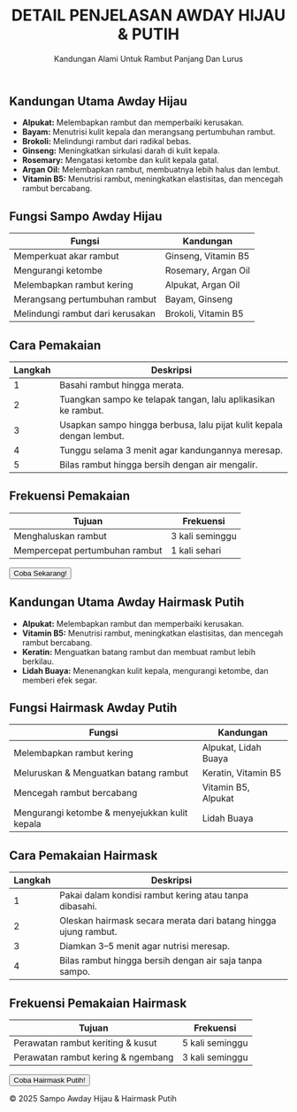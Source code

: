  </head> 
 <body> 
  <header> 
   <h1>DETAIL PENJELASAN AWDAY HIJAU & PUTIH</h1> 
   <p>Kandungan Alami Untuk Rambut Panjang Dan Lurus</p> 
  </header> 
  <main> <!-- Awday Hijau --> 
   <section class="kandungan"> 
    <h2>Kandungan Utama Awday Hijau</h2> 
    <ul> 
     <li><strong>Alpukat:</strong> Melembapkan rambut dan memperbaiki kerusakan.</li> 
     <li><strong>Bayam:</strong> Menutrisi kulit kepala dan merangsang pertumbuhan rambut.</li> 
     <li><strong>Brokoli:</strong> Melindungi rambut dari radikal bebas.</li> 
     <li><strong>Ginseng:</strong> Meningkatkan sirkulasi darah di kulit kepala.</li> 
     <li><strong>Rosemary:</strong> Mengatasi ketombe dan kulit kepala gatal.</li> 
     <li><strong>Argan Oil:</strong> Melembapkan rambut, membuatnya lebih halus dan lembut.</li> 
     <li><strong>Vitamin B5:</strong> Menutrisi rambut, meningkatkan elastisitas, dan mencegah rambut bercabang.</li> 
    </ul> 
   </section> 
   <section class="fungsi"> 
    <h2>Fungsi Sampo Awday Hijau</h2> 
    <table> 
     <thead> 
      <tr> 
       <th>Fungsi</th> 
       <th>Kandungan</th> 
      </tr> 
     </thead> 
     <tbody> 
      <tr> 
       <td>Memperkuat akar rambut</td> 
       <td>Ginseng, Vitamin B5</td> 
      </tr> 
      <tr> 
       <td>Mengurangi ketombe</td> 
       <td>Rosemary, Argan Oil</td> 
      </tr> 
      <tr> 
       <td>Melembapkan rambut kering</td> 
       <td>Alpukat, Argan Oil</td> 
      </tr> 
      <tr> 
       <td>Merangsang pertumbuhan rambut</td> 
       <td>Bayam, Ginseng</td> 
      </tr> 
      <tr> 
       <td>Melindungi rambut dari kerusakan</td> 
       <td>Brokoli, Vitamin B5</td> 
      </tr> 
     </tbody> 
    </table> 
   </section> 
   <section class="cara-pakai"> 
    <h2>Cara Pemakaian</h2> 
    <table> 
     <thead> 
      <tr> 
       <th>Langkah</th> 
       <th>Deskripsi</th> 
      </tr> 
     </thead> 
     <tbody> 
      <tr> 
       <td>1</td> 
       <td>Basahi rambut hingga merata.</td> 
      </tr> 
      <tr> 
       <td>2</td> 
       <td>Tuangkan sampo ke telapak tangan, lalu aplikasikan ke rambut.</td> 
      </tr> 
      <tr> 
       <td>3</td> 
       <td>Usapkan sampo hingga berbusa, lalu pijat kulit kepala dengan lembut.</td> 
      </tr> 
      <tr> 
       <td>4</td> 
       <td>Tunggu selama 3 menit agar kandungannya meresap.</td> 
      </tr> 
      <tr> 
       <td>5</td> 
       <td>Bilas rambut hingga bersih dengan air mengalir.</td> 
      </tr> 
     </tbody> 
    </table> 
   </section> 
   <section class="frekuensi-pakai"> 
    <h2>Frekuensi Pemakaian</h2> 
    <table> 
     <thead> 
      <tr> 
       <th>Tujuan</th> 
       <th>Frekuensi</th> 
      </tr> 
     </thead> 
     <tbody> 
      <tr> 
       <td>Menghaluskan rambut</td> 
       <td>3 kali seminggu</td> 
      </tr> 
      <tr> 
       <td>Mempercepat pertumbuhan rambut</td> 
       <td>1 kali sehari</td> 
      </tr> 
     </tbody> 
    </table> 
   </section> <button id="cta-button">Coba Sekarang!</button> <!-- Awday Hairmask Putih --> 
   <section class="kandungan-putih"> 
    <h2>Kandungan Utama Awday Hairmask Putih</h2> 
    <ul> 
     <li><strong>Alpukat:</strong> Melembapkan rambut dan memperbaiki kerusakan.</li> 
     <li><strong>Vitamin B5:</strong> Menutrisi rambut, meningkatkan elastisitas, dan mencegah rambut bercabang.</li> 
     <li><strong>Keratin:</strong> Menguatkan batang rambut dan membuat rambut lebih berkilau.</li> 
     <li><strong>Lidah Buaya:</strong> Menenangkan kulit kepala, mengurangi ketombe, dan memberi efek segar.</li> 
    </ul> 
   </section> 
   <section class="fungsi-putih"> 
    <h2>Fungsi Hairmask Awday Putih</h2> 
    <table> 
     <thead> 
      <tr> 
       <th>Fungsi</th> 
       <th>Kandungan</th> 
      </tr> 
     </thead> 
     <tbody> 
      <tr> 
       <td>Melembapkan rambut kering</td> 
       <td>Alpukat, Lidah Buaya</td> 
      </tr> 
      <tr> 
       <td>Meluruskan & Menguatkan batang rambut</td> 
       <td>Keratin, Vitamin B5</td> 
      </tr> 
      <tr> 
       <td>Mencegah rambut bercabang</td> 
       <td>Vitamin B5, Alpukat</td> 
      </tr> 
      <tr> 
       <td>Mengurangi ketombe &amp; menyejukkan kulit kepala</td> 
       <td>Lidah Buaya</td> 
      </tr> 
     </tbody> 
    </table> 
   </section> 
   <section class="cara-pakai-putih"> 
    <h2>Cara Pemakaian Hairmask</h2> 
    <table> 
     <thead> 
      <tr> 
       <th>Langkah</th> 
       <th>Deskripsi</th> 
      </tr> 
     </thead> 
     <tbody> 
      <tr> 
       <td>1</td> 
       <td>Pakai dalam kondisi rambut kering atau tanpa dibasahi.</td> 
      </tr> 
      <tr> 
       <td>2</td> 
       <td>Oleskan hairmask secara merata dari batang hingga ujung rambut.</td> 
      </tr> 
      <tr> 
       <td>3</td> 
       <td>Diamkan 3–5 menit agar nutrisi meresap.</td> 
      </tr> 
      <tr> 
       <td>4</td> 
       <td>Bilas rambut hingga bersih dengan air saja tanpa sampo.</td> 
      </tr> 
     </tbody> 
    </table> 
   </section> 
   <section class="frekuensi-pakai-putih"> 
    <h2>Frekuensi Pemakaian Hairmask</h2> 
    <table> 
     <thead> 
      <tr> 
       <th>Tujuan</th> 
       <th>Frekuensi</th> 
      </tr> 
     </thead> 
     <tbody> 
      <tr> 
       <td>Perawatan rambut keriting &amp; kusut</td> 
       <td>5 kali seminggu</td> 
      </tr> 
      <tr> 
       <td>Perawatan rambut kering &amp; ngembang</td> 
       <td>3 kali seminggu</td> 
      </tr> 
     </tbody> 
    </table> 
   </section> <button id="cta-button-putih">Coba Hairmask Putih!</button> 
  </main> 
  <footer> 
   <p>© 2025 Sampo Awday Hijau &amp; Hairmask Putih</p> 
  </footer> 